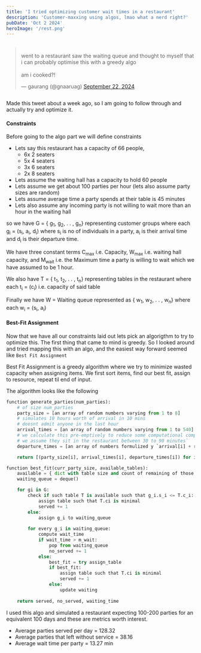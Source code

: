 ```yaml
---
title: 'I tried optimizing customer wait times in a restaurant'
description: 'Customer-maxxing using algos, lmao what a nerd right?'
pubDate: 'Oct 2 2024'
heroImage: '/rest.png'
---
```

<div style="display: flex; justify-content: center;">
  <blockquote class="twitter-tweet">
    <p lang="en" dir="ltr">
      went to a restaurant saw the waiting queue and thought to myself that i can probably optimise this with a greedy algo<br><br>am i cooked?!
    </p>
    &mdash; gaurang (@gnaaruag) <a href="https://twitter.com/gnaaruag/status/1837783210253500619?ref_src=twsrc%5Etfw">September 22, 2024</a>
  </blockquote> 
  <script async src="https://platform.twitter.com/widgets.js" charset="utf-8"></script>
</div>


Made this tweet about a week ago, so I am going to follow through and actually try and optimize it.

#### Constraints

Before going to the algo part we will define constraints

- Lets say this restaurant has a capacity of 66 people, 
	- 6x 2 seaters
	- 5x 4 seaters
	- 3x 6 seaters
	- 2x 8 seaters
- Lets assume the waiting hall has a capacity to hold 60 people
- Lets assume we get about 100 parties per hour (lets also assume party sizes are random)
- Lets assume average time a party spends at their table is 45 minutes
- Lets also assume any incoming party is not willing to wait more than an hour in the waiting hall

so we have G = { g<sub>1</sub>, g<sub>2</sub>, . . , g<sub>n</sub>} representing customer groups where each g<sub>i</sub> = (s<sub>i</sub>, a<sub>i</sub>, d<sub>i</sub>) where s<sub>i</sub> is no of individuals in a party, a<sub>i</sub> is their arrival time and d<sub>i</sub> is their departure time.

We have three constant terms C<sub>max</sub> i.e. Capacity, W<sub>max</sub> i.e. waiting hall capacity, and M<sub>wait</sub> i.e. the Maximum time a party is willing to wait which we have assumed to be 1 hour.

We also have T = { t<sub>1</sub>, t<sub>2</sub>, . . , t<sub>n</sub>} representing tables in the restaurant where each t<sub>i</sub> = (c<sub>i</sub>) i.e. capacity of said table

Finally we have W = Waiting queue represented as { w<sub>1</sub>, w<sub>2</sub>, . . , w<sub>n</sub>} where each w<sub>i</sub> = (s<sub>i</sub>, a<sub>i</sub>)

#### Best-Fit Assignment 

Now that we have all our constraints laid out lets pick an algorigthm to try to optimize this. The first thing that came to mind is greedy. So I looked around and tried mapping this with an algo, and the easiest way forward seemed like `Best Fit Assignment`

Best Fit Assignment is a greedy algorithm where we try to minimize wasted capacity when assigning items. We first sort items, find our best fit, assign to resource, repeat til end of input.

The algorithm looks like the following

```python
function generate_parties(num_parties):
	# of size num_parties
	party_size = [an array of random numbers varying from 1 to 8] 
	# simulates 10 hours worth of arrival in 10 mins 
	# doesnt admit anyone in the last hour 
	arrival_times = [an array of random numbers varying from 1 to 540]
	# we calculate this pre-emptively to reduce some computational complexity
	# we assume they sit in the restaurant between 30 to 90 minutes`
	departure_times = [an array of numbers formulized y `arrival[i] + random (30,90)`]

	return [(party_size[i], arrival_times[i], departure_times[i]) for i in range num_parties].sorted(key = arrival_times) 

function best_fit(curr_party_size, available_tables):
	available = { dict with table size and count of remaining of those variant}
	waiting_queue = deque()

	for gi in G:
		check if such table T is available such that g_i.s_i <= T.c_i:
			assign table such that T.ci is minimal
			served += 1
		else:
			assign g_i to waiting_queue
		
		for every g_i in waiting_queue:
			compute wait_time
			if wait_time > m_wait:
				pop from waiting_queue
				no_served += 1
			else:
				best_fit = try assign_table
				if best_fit:
					assign table such that T.ci is minimal
					served += 1
				else:
					update waiting
	
	return served, no_served, waiting_time 
```

I used this algo and simulated a restaurant expecting 100-200 parties for an equivalent 100 days and these are metrics worth interest.

- Average parties served per day = 128.32
- Average parties that left without service = 38.16
- Average wait time per party = 13.27 min

